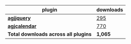 plugin|downloads
------|----------
[**agjjquery**](https://www.npmjs.com/package/agjjquery)|[295](https://www.npmjs.com/package/agjjquery)
[**agjcalendar**](https://www.npmjs.com/package/agjcalendar)|[770](https://www.npmjs.com/package/agjcalendar)
**Total downloads across all plugins**|**1,065**
